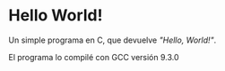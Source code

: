 <h1>Hello World!</h1>

Un simple programa en C, que devuelve <i>"Hello, World!"</i>.

El programa lo compilé con GCC versión 9.3.0
